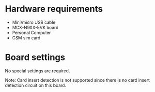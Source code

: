 Hardware requirements
=====================
- Mini/micro USB cable
- MCX-N9XX-EVK board
- Personal Computer
- GSM sim card

Board settings
============
No special settings are required.

Note:
Card insert detection is not supported since there is no card insert detection circuit on this board.
